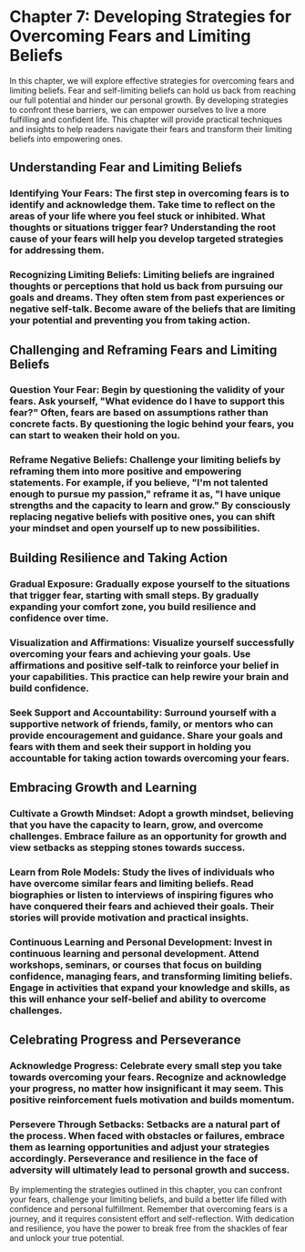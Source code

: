 Chapter 7: Developing Strategies for Overcoming Fears and Limiting Beliefs
==========================================================================

In this chapter, we will explore effective strategies for overcoming fears and limiting beliefs. Fear and self-limiting beliefs can hold us back from reaching our full potential and hinder our personal growth. By developing strategies to confront these barriers, we can empower ourselves to live a more fulfilling and confident life. This chapter will provide practical techniques and insights to help readers navigate their fears and transform their limiting beliefs into empowering ones.

Understanding Fear and Limiting Beliefs
---------------------------------------

### Identifying Your Fears: The first step in overcoming fears is to identify and acknowledge them. Take time to reflect on the areas of your life where you feel stuck or inhibited. What thoughts or situations trigger fear? Understanding the root cause of your fears will help you develop targeted strategies for addressing them.

### Recognizing Limiting Beliefs: Limiting beliefs are ingrained thoughts or perceptions that hold us back from pursuing our goals and dreams. They often stem from past experiences or negative self-talk. Become aware of the beliefs that are limiting your potential and preventing you from taking action.

Challenging and Reframing Fears and Limiting Beliefs
----------------------------------------------------

### Question Your Fear: Begin by questioning the validity of your fears. Ask yourself, "What evidence do I have to support this fear?" Often, fears are based on assumptions rather than concrete facts. By questioning the logic behind your fears, you can start to weaken their hold on you.

### Reframe Negative Beliefs: Challenge your limiting beliefs by reframing them into more positive and empowering statements. For example, if you believe, "I'm not talented enough to pursue my passion," reframe it as, "I have unique strengths and the capacity to learn and grow." By consciously replacing negative beliefs with positive ones, you can shift your mindset and open yourself up to new possibilities.

Building Resilience and Taking Action
-------------------------------------

### Gradual Exposure: Gradually expose yourself to the situations that trigger fear, starting with small steps. By gradually expanding your comfort zone, you build resilience and confidence over time.

### Visualization and Affirmations: Visualize yourself successfully overcoming your fears and achieving your goals. Use affirmations and positive self-talk to reinforce your belief in your capabilities. This practice can help rewire your brain and build confidence.

### Seek Support and Accountability: Surround yourself with a supportive network of friends, family, or mentors who can provide encouragement and guidance. Share your goals and fears with them and seek their support in holding you accountable for taking action towards overcoming your fears.

Embracing Growth and Learning
-----------------------------

### Cultivate a Growth Mindset: Adopt a growth mindset, believing that you have the capacity to learn, grow, and overcome challenges. Embrace failure as an opportunity for growth and view setbacks as stepping stones towards success.

### Learn from Role Models: Study the lives of individuals who have overcome similar fears and limiting beliefs. Read biographies or listen to interviews of inspiring figures who have conquered their fears and achieved their goals. Their stories will provide motivation and practical insights.

### Continuous Learning and Personal Development: Invest in continuous learning and personal development. Attend workshops, seminars, or courses that focus on building confidence, managing fears, and transforming limiting beliefs. Engage in activities that expand your knowledge and skills, as this will enhance your self-belief and ability to overcome challenges.

Celebrating Progress and Perseverance
-------------------------------------

### Acknowledge Progress: Celebrate every small step you take towards overcoming your fears. Recognize and acknowledge your progress, no matter how insignificant it may seem. This positive reinforcement fuels motivation and builds momentum.

### Persevere Through Setbacks: Setbacks are a natural part of the process. When faced with obstacles or failures, embrace them as learning opportunities and adjust your strategies accordingly. Perseverance and resilience in the face of adversity will ultimately lead to personal growth and success.

By implementing the strategies outlined in this chapter, you can confront your fears, challenge your limiting beliefs, and build a better life filled with confidence and personal fulfillment. Remember that overcoming fears is a journey, and it requires consistent effort and self-reflection. With dedication and resilience, you have the power to break free from the shackles of fear and unlock your true potential.
